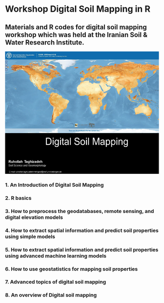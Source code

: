 # Workshop Digital Soil Mapping in R
## Materials and R codes for digital soil mapping workshop which was held at the Iranian Soil & Water Research Institute. 
<p align="center">
	<img title="R" alt="R" src="image/01.png" height="400" />
</p>


### 1. An Introduction of Digital Soil Mapping

### 2. R basics

### 3. How to preprocess the geodatabases, remote sensing, and digital elevation models

### 4. How to extract spatial information and predict soil properties using simple models

### 5. How to extract spatial information and predict soil properties using advanced machine learning models

### 6. How to use geostatistics for mapping soil properties

### 7. Advanced topics of digital soil mapping

### 8. An overview of Digital soil mapping
